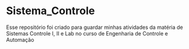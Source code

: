 # Sistema_Controle
Esse repositório foi criado para guardar minhas atividades da matéria de Sistemas Controle I, II e Lab no curso de Engenharia de Controle e Automação
